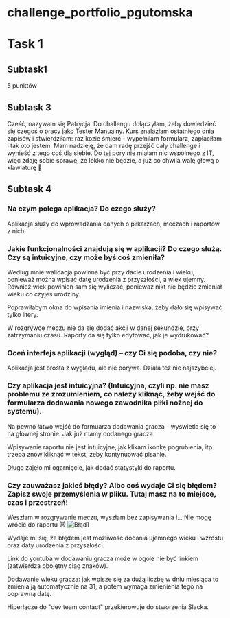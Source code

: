 # challenge_portfolio_pgutomska
  # Task 1
  ## Subtask1
  5 punktów
  ## Subtask 3
  Cześć, nazywam się Patrycja. Do challengu dołączyłam, żeby dowiedzieć się czegoś o pracy jako Tester Manualny. Kurs znalazłam ostatniego dnia zapisów i stwierdziłam: raz kozie śmierć - wypełnilam formularz, zapłaciłam i tak oto jestem. Mam nadzieję, że dam radę przejść cały challenge i wynieść z tego coś dla siebie. Do tej pory nie miałam nic wspólnego z IT, więc zdaję sobie sprawę, że lekko nie będzie, a już co chwila walę głową o klawiaturę :see_no_evil:
## Subtask 4
### Na czym polega aplikacja? Do czego służy?
Aplikacja służy do wprowadzania danych o piłkarzach, meczach i raportów z nich. 
### Jakie funkcjonalności znajdują się w aplikacji? Do czego służą. Czy są intuicyjne, czy może byś coś zmieniła?
Według mnie walidacja powinna być przy dacie urodzenia i wieku, ponieważ można wpisać datę urodzenia z przyszłości, a wiek ujemny. Również wiek powinien sam się wyliczać, ponieważ nikt nie będzie zmieniał wieku co czyjeś urodziny.

Poprawiłabym okna do wpisania imienia i nazwiska, żeby dało się wpisywać tylko litery.

W rozgrywce meczu nie da się dodać akcji w danej sekundzie, przy zatrzymaniu czasu.
Raporty da się tylko edytować, jak je wydrukować?
### Oceń interfejs aplikacji (wygląd) – czy Ci się podoba, czy nie?
Aplikacja jest prosta z wyglądu, ale nie porywa. Działa też nie najszybciej.
### Czy aplikacja jest intuicyjna? (Intuicyjna, czyli np. nie masz problemu ze zrozumieniem, co należy kliknąć, żeby wejść do formularza dodawania nowego zawodnika piłki nożnej do systemu).
Na pewno łatwo wejść do formuarza dodawania gracza - wyświetla się to na głównej stronie. Jak już mamy dodanego gracza 

Wpisywanie raportu nie jest intuicyjne, jak klikam ikonkę pogrubienia, itp. trzeba znów kliknąć w tekst, żeby kontynuować pisanie. 

Długo zajęło mi ogarnięcie, jak dodać statystyki do raportu.
### Czy zauważasz jakieś błędy? Albo coś wydaje Ci się błędem? Zapisz swoje przemyślenia w pliku. Tutaj masz na to miejsce, czas i przestrzeń!
Weszłam w rozgrywanie meczu, wyszłam bez zapisywania i... Nie mogę wrócić do raportu 😿
![Błąd1](https://i.imgur.com/uHtH7GS.png)

Wydaje mi się, że błędem jest możliwość dodania ujemnego wieku i wzrostu oraz daty urodzenia z przyszłości.

Link do youtuba w dodawaniu gracza może w ogóle nie być linkiem (zatwierdza obojętny ciąg znaków).

Dodawanie wieku gracza: jak wpisze się za dużą liczbę w dniu miesiąca to zmienia ją automatycznie na 31, a potem wymaga zmienienia tego na poprawną datę.

Hiperłącze do "dev team contact" przekierowuje do stworzenia Slacka.
